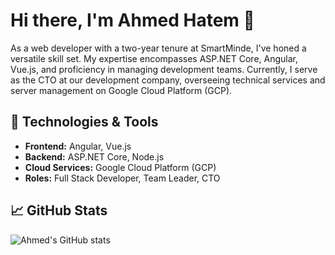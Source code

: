 # Hi there, I'm Ahmed Hatem 👋

As a web developer with a two-year tenure at SmartMinde, I've honed a versatile skill set. My expertise encompasses ASP.NET Core, Angular, Vue.js, and proficiency in managing development teams. Currently, I serve as the CTO at our development company, overseeing technical services and server management on Google Cloud Platform (GCP).

## 🔧 Technologies & Tools

- **Frontend:** Angular, Vue.js
- **Backend:** ASP.NET Core, Node.js
- **Cloud Services:** Google Cloud Platform (GCP)
- **Roles:** Full Stack Developer, Team Leader, CTO

## 📈 GitHub Stats

![Ahmed's GitHub stats](https://github-readme-stats.vercel.app/api?username=A7medMo7ammed20&show_icons=true&theme=radical)
